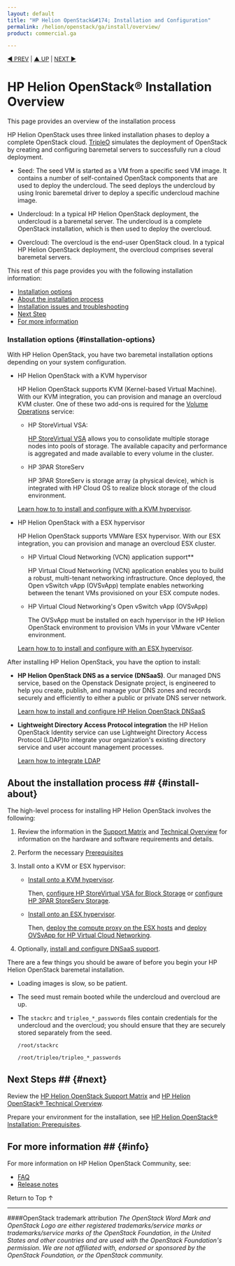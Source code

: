 ```yaml
---
layout: default
title: "HP Helion OpenStack&#174; Installation and Configuration"
permalink: /helion/openstack/ga/install/overview/
product: commercial.ga

---
```

<!--UNDER REVISION-->


<script>

function PageRefresh {
onLoad="window.refresh"
}

PageRefresh();

</script>

<p style="font-size: small;"> <a href="/helion/openstack/support-matrix/">&#9664; PREV</a> | <a href="/helion/openstack/">&#9650; UP</a> | <a href="/helion/openstack/install/prereqs/">NEXT &#9654;</a> </p>

# HP Helion OpenStack&#174; Installation Overview
This page provides an overview of the installation process

HP Helion OpenStack uses three linked installation phases to deploy a complete OpenStack cloud. <a href ="https://wiki.openstack.org/wiki/TripleO">TripleO</a> simulates the deployment of OpenStack by creating and configuring baremetal servers to successfully run a cloud deployment. 

* Seed: The seed VM is started as a VM from a specific seed VM image. It contains a number of self-contained OpenStack components that are used to deploy the undercloud. The seed deploys the undercloud by using Ironic baremetal driver to deploy a specific undercloud machine image.

* Undercloud: In a typical HP Helion OpenStack deployment, the undercloud is a baremetal server. The undercloud is a complete OpenStack installation, which is then used to deploy the overcloud.

* Overcloud: The overcloud is the end-user OpenStack cloud. In a typical HP Helion OpenStack deployment, the overcloud comprises several baremetal servers.

This rest of this page provides you with the following installation information:

* [Installation options](#installation-options)
* [About the installation process](#install-about)
* [Installation issues and troubleshooting](#install_issues)
* [Next Step](#next)
* [For more information](#info)

### Installation options {#installation-options}
With HP Helion OpenStack, you have two baremetal installation options depending on your system configuration.

* HP Helion OpenStack with a KVM hypervisor 

	HP Helion OpenStack supports KVM (Kernel-based Virtual Machine). With our KVM integration, you  can provision and manage an overcloud KVM cluster. One of these two add-ons is required for the [Volume Operations](/helion/openstack/ga/services/volume/overview/) service:

	- HP StoreVirtual VSA:
	
		[HP StoreVirtual VSA](http://www8.hp.com/us/en/products/data-storage/storevirtual-vsa.html) allows you to consolidate multiple storage nodes into pools of storage. The available capacity and performance is aggregated and made available to every volume in the cluster. 

	- HP 3PAR StoreServ

		HP 3PAR StoreServ is storage array (a physical device), which is integrated with HP Cloud OS to realize block storage of the cloud environment.

	[Learn how to to install and configure with a KVM hypervisor](/helion/openstack/install/kvm). 

* HP Helion OpenStack with a ESX hypervisor 

	HP Helion OpenStack supports VMWare ESX hypervisor. With our ESX integration, you can provision and manage an overcloud ESX cluster.

	- HP Virtual Cloud Networking (VCN) application support**

		HP Virtual Cloud Networking (VCN) application enables you to build a robust, multi-tenant networking infrastructure. Once deployed, the Open vSwitch vApp (OVSvApp) template enables networking between the tenant VMs provisioned on your ESX compute nodes.

	- HP Virtual Cloud Networking's Open vSwitch vApp (OVSvApp)
	
		The OVSvApp must be installed on each hypervisor in the HP Helion OpenStack environment to provision VMs in your VMware vCenter environment. 

	[Learn how to to install and configure with an ESX hypervisor](/helion/openstack/install/esx/).  

After installing HP Helion OpenStack, you have the option to install: 

- **HP Helion OpenStack DNS as a service (DNSaaS)**. Our managed DNS service, based on the Openstack Designate project, is engineered to help you create, publish, and manage your DNS zones and records securely and efficiently to either a public or private DNS server network.

	 [Learn how to install and configure HP Helion OpenStack DNSaaS](/helion/openstack/ga/install/dnsaas/) 

- **Lightweight Directory Access Protocol integration** the HP Helion OpenStack Identity service can use Lightweight Directory Access Protocol (LDAP)to integrate your organization's existing directory service and user account management processes.

	 [Learn how to integrate LDAP](/helion/openstack/ga/install/ldap/) 

## About the installation process ## {#install-about}

The high-level process for installing HP Helion OpenStack involves the following:

1. Review the information in the [Support Matrix](/helion/openstack/ga/support-matrix/) and [Technical Overview](/helion/openstack/technical-overview/) for information on the hardware and software requirements and details.

2. Perform the necessary [Prerequisites](/helion/openstack/ga/install/prereqs)

3. Install onto a KVM or ESX hypervisor:

	
	- [Install onto a KVM hypervisor](/helion/openstack/ga/install/kvm/).

		Then, [configure HP StoreVirtual VSA for Block Storage](/helion/openstack/ga/install/vsa/) or [configure HP 3PAR StoreServ Storage](/helion/openstack/ga/install/3par/). 

	- [Install onto an ESX hypervisor](/helion/openstack/ga/install/esx/).

		Then, [deploy the compute proxy on the ESX hosts](/helion/openstack/ga/install/esx/proxy/) and [deploy OVSvApp for HP Virtual Cloud Networking](/helion/openstack/ga/install/ovsvapp/).

4. Optionally, [install and configure DNSaaS support](/helion/openstack/ga/install/dnsaas/).

There are a few things you should be aware of before you begin your HP Helion OpenStack baremetal installation.

* Loading images is slow, so be patient.

* The seed must remain booted while the undercloud and overcloud are up.

* The `stackrc` and `tripleo_*_passwords` files contain credentials for the undercloud and the overcloud; you should ensure that they are securely stored separately from the seed.
 
    `/root/stackrc`

    `/root/tripleo/tripleo_*_passwords`

## Next Steps ## {#next}

Review the [HP Helion OpenStack Support Matrix](/helion/openstack/ga/support-matrix/) and [HP Helion OpenStack&#174; Technical Overview](/helion/openstack/ga/technical-overview/).

Prepare your environment for the installation, see [HP Helion OpenStack&#174; Installation: Prerequisites](/helion/openstack/ga/install/prereqs/).



## For more information ## {#info}

For more information on HP Helion OpenStack Community, see:

* [FAQ](/helion/openstack/ga/faq/) 
* [Release notes](/helion/openstack/ga/release-notes/) 

<a href="#top" style="padding:14px 0px 14px 0px; text-decoration: none;"> Return to Top &#8593; </a>

----
####OpenStack trademark attribution
*The OpenStack Word Mark and OpenStack Logo are either registered trademarks/service marks or trademarks/service marks of the OpenStack Foundation, in the United States and other countries and are used with the OpenStack Foundation's permission. We are not affiliated with, endorsed or sponsored by the OpenStack Foundation, or the OpenStack community.*
